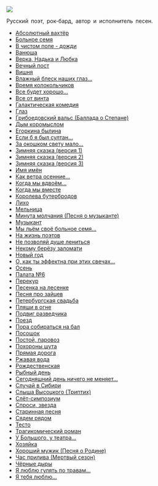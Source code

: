 ![](/songs/абв/Башлачёв%20Александр/bashlachev_aleksandr.jpg)  

Русский поэт, рок-бард, автор и исполнитель песен.

* [Абсолютный вахтёр](/songs/абв/Башлачёв%20Александр/Абсолютный%20вахтёр)
* [Больное семя](/songs/абв/Башлачёв%20Александр/Больное%20семя)
* [В чистом поле - дожди](/songs/абв/Башлачёв%20Александр/В%20чистом%20поле%20-%20дожди)
* [Ванюша](/songs/абв/Башлачёв%20Александр/Ванюша)
* [Верка, Надька и Любка](/songs/абв/Башлачёв%20Александр/Верка,%20Надька%20и%20Любка)
* [Вечный пост](/songs/абв/Башлачёв%20Александр/Вечный%20пост)
* [Вишня](/songs/абв/Башлачёв%20Александр/Вишня)
* [Влажный блеск наших глаз...](/songs/абв/Башлачёв%20Александр/Влажный%20блеск%20наших%20глаз...)
* [Время колокольчиков](/songs/абв/Башлачёв%20Александр/Время%20колокольчиков)
* [Все будет хорошо...](/songs/абв/Башлачёв%20Александр/Все%20будет%20хорошо...)
* [Все от винта](/songs/абв/Башлачёв%20Александр/Все%20от%20винта)
* [Галактическая комедия](/songs/абв/Башлачёв%20Александр/Галактическая%20комедия)
* [Глаз](/songs/абв/Башлачёв%20Александр/Глаз)
* [Грибоедовский вальс (Баллада о Степане)](/songs/абв/Башлачёв%20Александр/Грибоедовский%20вальс%20(Баллада%20о%20Степане))
* [Дым коромыслом](/songs/абв/Башлачёв%20Александр/Дым%20коромыслом)
* [Егоркина былина](/songs/абв/Башлачёв%20Александр/Егоркина%20былина)
* [Если б я был султан...](/songs/абв/Башлачёв%20Александр/Если%20б%20я%20был%20султан...)
* [За окошком свету мало...](/songs/абв/Башлачёв%20Александр/За%20окошком%20свету%20мало...)
* [Зимняя сказка (версия 1)](/songs/абв/Башлачёв%20Александр/Зимняя%20сказка%20(версия%201))
* [Зимняя сказка (версия 2)](/songs/абв/Башлачёв%20Александр/Зимняя%20сказка%20(версия%202))
* [Зимняя сказка (версия 3)](/songs/абв/Башлачёв%20Александр/Зимняя%20сказка%20(версия%203))
* [Имя имён](/songs/абв/Башлачёв%20Александр/Имя%20имён)
* [Как ветра осенние...](/songs/абв/Башлачёв%20Александр/Как%20ветра%20осенние...)
* [Когда мы вдвоём...](/songs/абв/Башлачёв%20Александр/Когда%20мы%20вдвоём...)
* [Когда мы вместе](/songs/абв/Башлачёв%20Александр/Когда%20мы%20вместе)
* [Королева бутербродов](/songs/абв/Башлачёв%20Александр/Королева%20бутербродов)
* [Лихо](/songs/абв/Башлачёв%20Александр/Лихо)
* [Мельница](/songs/абв/Башлачёв%20Александр/Мельница)
* [Минута молчания (Песня о музыканте)](/songs/абв/Башлачёв%20Александр/Минута%20молчания%20(Песня%20о%20музыканте))
* [Музыкант](/songs/абв/Башлачёв%20Александр/Музыкант)
* [Мы льём своё больное семя...](/songs/абв/Башлачёв%20Александр/Мы%20льём%20своё%20больное%20семя...)
* [На жизнь поэтов](/songs/абв/Башлачёв%20Александр/На%20жизнь%20поэтов)
* [Не позволяй душе лениться](/songs/абв/Башлачёв%20Александр/Не%20позволяй%20душе%20лениться)
* [Некому берёзу заломати](/songs/абв/Башлачёв%20Александр/Некому%20берёзу%20заломати)
* [Новый год](/songs/абв/Башлачёв%20Александр/Новый%20год)
* [О, как ты эффектна при этих свечах...](/songs/абв/Башлачёв%20Александр/О,%20как%20ты%20эффектна%20при%20этих%20свечах...)
* [Осень](/songs/абв/Башлачёв%20Александр/Осень)
* [Палата №6](/songs/абв/Башлачёв%20Александр/Палата%20№6)
* [Перекур](/songs/абв/Башлачёв%20Александр/Перекур)
* [Песенка на лесенке](/songs/абв/Башлачёв%20Александр/Песенка%20на%20лесенке)
* [Песня про зайцев](/songs/абв/Башлачёв%20Александр/Песня%20про%20зайцев)
* [Петербургская свадьба](/songs/абв/Башлачёв%20Александр/Петербургская%20свадьба)
* [Пляши в огне](/songs/абв/Башлачёв%20Александр/Пляши%20в%20огне)
* [Подвиг разведчика](/songs/абв/Башлачёв%20Александр/Подвиг%20разведчика)
* [Поезд](/songs/абв/Башлачёв%20Александр/Поезд)
* [Пора собираться на бал](/songs/абв/Башлачёв%20Александр/Пора%20собираться%20на%20бал)
* [Посошок](/songs/абв/Башлачёв%20Александр/Посошок)
* [Постой, паровоз](/songs/абв/Башлачёв%20Александр/Постой,%20паровоз)
* [Похороны шута](/songs/абв/Башлачёв%20Александр/Похороны%20шута)
* [Прямая дорога](/songs/абв/Башлачёв%20Александр/Прямая%20дорога)
* [Ржавая вода](/songs/абв/Башлачёв%20Александр/Ржавая%20вода)
* [Рождественская](/songs/абв/Башлачёв%20Александр/Рождественская)
* [Рыбный день](/songs/абв/Башлачёв%20Александр/Рыбный%20день)
* [Сегодняшний день ничего не меняет...](/songs/абв/Башлачёв%20Александр/Сегодняшний%20день%20ничего%20не%20меняет...)
* [Случай в Сибири](/songs/абв/Башлачёв%20Александр/Случай%20в%20Сибири)
* [Слыша Высоцкого (Триптих)](/songs/абв/Башлачёв%20Александр/Слыша%20Высоцкого%20(Триптих))
* [Слёт-симпозиум](/songs/абв/Башлачёв%20Александр/Слёт-симпозиум)
* [Спроси, звезда](/songs/абв/Башлачёв%20Александр/Спроси,%20звезда)
* [Старинная песня](/songs/абв/Башлачёв%20Александр/Старинная%20песня)
* [Сядем рядом](/songs/абв/Башлачёв%20Александр/Сядем%20рядом)
* [Тесто](/songs/абв/Башлачёв%20Александр/Тесто)
* [Трагикомический роман](/songs/абв/Башлачёв%20Александр/Трагикомический%20роман)
* [У Большого, у театра...](/songs/абв/Башлачёв%20Александр/У%20Большого,%20у%20театра...)
* [Хозяйка](/songs/абв/Башлачёв%20Александр/Хозяйка)
* [Хороший мужик (Песня о Родине)](/songs/абв/Башлачёв%20Александр/Хороший%20мужик%20(Песня%20о%20Родине))
* [Час прилива (Мертвый сезон)](/songs/абв/Башлачёв%20Александр/Час%20прилива%20(Мертвый%20сезон))
* [Чёрные дыры](/songs/абв/Башлачёв%20Александр/Чёрные%20дыры)
* [Я люблю гулять по травам...](/songs/абв/Башлачёв%20Александр/Я%20люблю%20гулять%20по%20травам...)
* [Я тебя люблю...](/songs/абв/Башлачёв%20Александр/Я%20тебя%20люблю...)